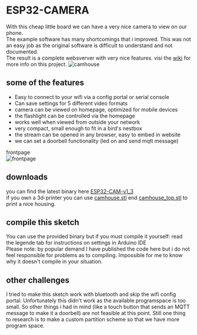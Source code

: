 # ESP32-CAMERA
With this cheap little board we can have a very nice camera to view on our phone. <br> 
The example software has many shortcomings that i improved. This was not an easy job as the original software is difficult to understand and not documented.<br>The result is a complete websverver with very nice features. visi the [wiki](https://github.com/patience4711/ESP32-CAMERA/wiki) for more info on this project.
![camhouse](https://github.com/patience4711/ESP32-CAMERA/assets/12282915/22a264fe-db46-47ee-ad5b-8151959807ca)

## some of the features
- Easy to connect to your wifi via a config portal or serial console
- Can save settings for 5 different video formats
- camera can be viewed on homepage, optimized for mobile devices
- the flashlight can be controlled via the homepage
- works well when viewed from outside your network
- very compact, small enough to fit in a bird's nestbox
- the stream can be opened in any browser, easy to embed in website
- we can set a doorbell functionality (led on and send mqtt message)

frontpage<br>
![frontpage](https://github.com/patience4711/ESP32-CAMERA/assets/12282915/c96e1cb3-6924-4acb-8fa0-94ae172bee7d)
   
## downloads
you can find the latest binary here [ESP32-CAM-v1_3](https://github.com/patience4711/ESP32-CAMERA/blob/main/ESP32-CAM_v1_3.ino.esp32.bin)<br>
if you own a 3d-printer you can use [camhouse.stl](https://github.com/patience4711/ESP32-CAMERA/blob/main/camhouse.stl) end [camhouse_top.stl](https://github.com/patience4711/ESP32-CAMERA/blob/main/camhouse_TOP.stl) to print a nice housing.

## compile this sketch
You can use the provided binary but if you must compile it yourself: read the legende tab for instructions on settings in Arduino IDE
<br>Please note: by popular demand I have published the code here but i do not feel responsible for problems as to compiling. Impossible for me to know why it doesn't compile in your situation.

## other challenges
I tried to make this sketch work with bluetooth and skip the wifi config portal. Unfortunately this didn't work as the available programspace is too small.
So other things i had in mind (like a touch button that sends an MQTT message to make it a doorbell) are not feasible at this point. Still one thing to research is to make a custom partition scheme so that we have more program space.
